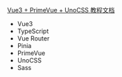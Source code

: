 
[Vue3 + PrimeVue + UnoCSS 教程文档](https://docs.llds.cc/learning/UI/vue3-ui)

+ Vue3
+ TypeScript
+ Vue Router
+ Pinia
+ PrimeVue
+ UnoCSS
+ Sass
